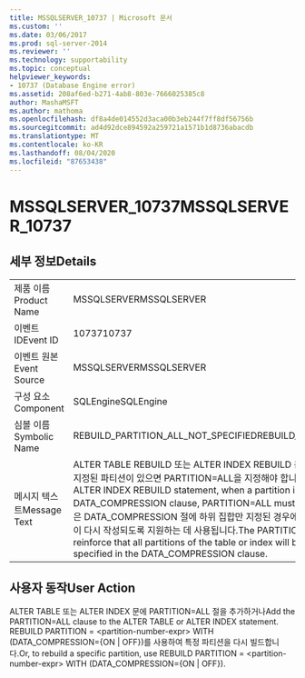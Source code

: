 ```yaml
---
title: MSSQLSERVER_10737 | Microsoft 문서
ms.custom: ''
ms.date: 03/06/2017
ms.prod: sql-server-2014
ms.reviewer: ''
ms.technology: supportability
ms.topic: conceptual
helpviewer_keywords:
- 10737 (Database Engine error)
ms.assetid: 208af6ed-b271-4ab8-803e-7666025385c8
author: MashaMSFT
ms.author: mathoma
ms.openlocfilehash: df8a4de014552d3aca00b3eb244f7ff8df56756b
ms.sourcegitcommit: ad4d92dce894592a259721a1571b1d8736abacdb
ms.translationtype: MT
ms.contentlocale: ko-KR
ms.lasthandoff: 08/04/2020
ms.locfileid: "87653438"
---
```

# <a name="mssqlserver_10737"></a><span data-ttu-id="7dda3-102">MSSQLSERVER_10737</span><span class="sxs-lookup"><span data-stu-id="7dda3-102">MSSQLSERVER_10737</span></span>
    
## <a name="details"></a><span data-ttu-id="7dda3-103">세부 정보</span><span class="sxs-lookup"><span data-stu-id="7dda3-103">Details</span></span>  
  
|||  
|-|-|  
|<span data-ttu-id="7dda3-104">제품 이름</span><span class="sxs-lookup"><span data-stu-id="7dda3-104">Product Name</span></span>|<span data-ttu-id="7dda3-105">MSSQLSERVER</span><span class="sxs-lookup"><span data-stu-id="7dda3-105">MSSQLSERVER</span></span>|  
|<span data-ttu-id="7dda3-106">이벤트 ID</span><span class="sxs-lookup"><span data-stu-id="7dda3-106">Event ID</span></span>|<span data-ttu-id="7dda3-107">10737</span><span class="sxs-lookup"><span data-stu-id="7dda3-107">10737</span></span>|  
|<span data-ttu-id="7dda3-108">이벤트 원본</span><span class="sxs-lookup"><span data-stu-id="7dda3-108">Event Source</span></span>|<span data-ttu-id="7dda3-109">MSSQLSERVER</span><span class="sxs-lookup"><span data-stu-id="7dda3-109">MSSQLSERVER</span></span>|  
|<span data-ttu-id="7dda3-110">구성 요소</span><span class="sxs-lookup"><span data-stu-id="7dda3-110">Component</span></span>|<span data-ttu-id="7dda3-111">SQLEngine</span><span class="sxs-lookup"><span data-stu-id="7dda3-111">SQLEngine</span></span>|  
|<span data-ttu-id="7dda3-112">심볼 이름</span><span class="sxs-lookup"><span data-stu-id="7dda3-112">Symbolic Name</span></span>|<span data-ttu-id="7dda3-113">REBUILD_PARTITION_ALL_NOT_SPECIFIED</span><span class="sxs-lookup"><span data-stu-id="7dda3-113">REBUILD_PARTITION_ALL_NOT_SPECIFIED</span></span>|  
|<span data-ttu-id="7dda3-114">메시지 텍스트</span><span class="sxs-lookup"><span data-stu-id="7dda3-114">Message Text</span></span>|<span data-ttu-id="7dda3-115">ALTER TABLE REBUILD 또는 ALTER INDEX REBUILD 문에서 DATA_COMPRESSION 절에 지정된 파티션이 있으면 PARTITION=ALL을 지정해야 합니다.</span><span class="sxs-lookup"><span data-stu-id="7dda3-115">In an ALTER TABLE REBUILD or ALTER INDEX REBUILD statement, when a partition is specified in a DATA_COMPRESSION clause, PARTITION=ALL must be specified.</span></span> <span data-ttu-id="7dda3-116">PARTITION=ALL 절은 DATA_COMPRESSION 절에 하위 집합만 지정된 경우에도 테이블 또는 인덱스의 모든 파티션이 다시 작성되도록 지원하는 데 사용됩니다.</span><span class="sxs-lookup"><span data-stu-id="7dda3-116">The PARTITION=ALL clause is used to reinforce that all partitions of the table or index will be rebuilt, even if only a subset is specified in the DATA_COMPRESSION clause.</span></span>|  
  
## <a name="user-action"></a><span data-ttu-id="7dda3-117">사용자 동작</span><span class="sxs-lookup"><span data-stu-id="7dda3-117">User Action</span></span>  
 <span data-ttu-id="7dda3-118">ALTER TABLE 또는 ALTER INDEX 문에 PARTITION=ALL 절을 추가하거나</span><span class="sxs-lookup"><span data-stu-id="7dda3-118">Add the PARTITION=ALL clause to the ALTER TABLE or ALTER INDEX statement.</span></span> <span data-ttu-id="7dda3-119">REBUILD PARTITION = \<partition-number-expr> WITH (DATA_COMPRESSION={ON | OFF})를 사용하여 특정 파티션을 다시 빌드합니다.</span><span class="sxs-lookup"><span data-stu-id="7dda3-119">Or, to rebuild a specific partition, use REBUILD PARTITION = \<partition-number-expr> WITH (DATA_COMPRESSION={ON | OFF}).</span></span>  
  
  
